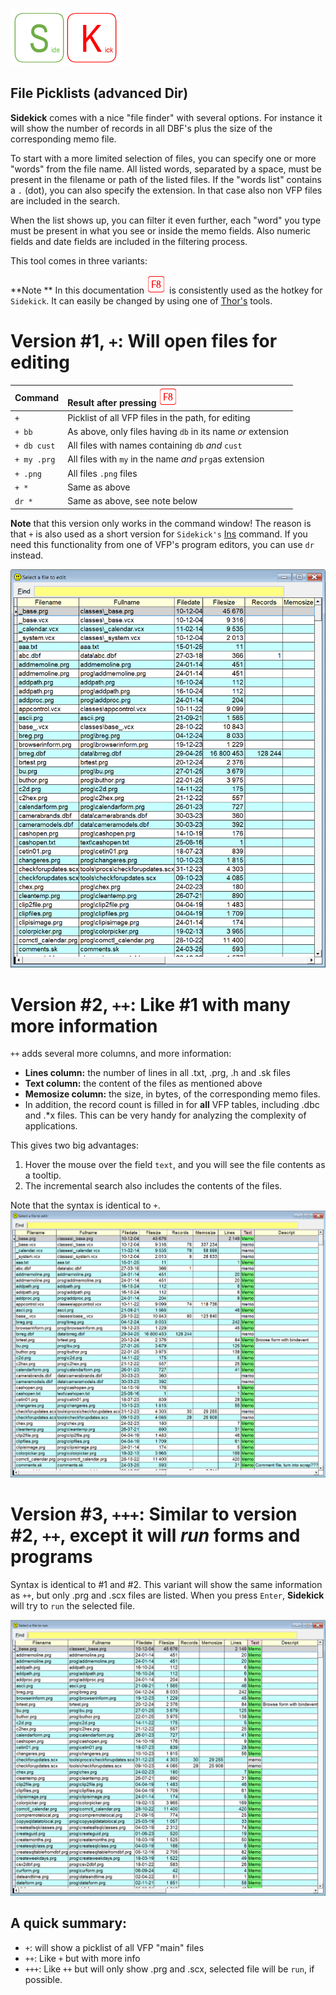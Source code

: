 [![Sidekick](Images/SKLogo.png)](../README.md)

## File Picklists (advanced Dir)</a>  

**Sidekick** comes with a nice "file finder" with several options. For instance it will show the number of records in all DBF's plus the size of the corresponding memo file.    

To start with a more limited selection of files, you can specify one or more "words" from the file name. All listed words, separated by a space, must be present in the filename or path of the listed files. If the "words list" contains a `.` (dot), you can also specify the extension. In that case also non VFP files are included in the search. 

When the list shows up, you can filter it even further, each "word" you type must be present in what you see or inside the memo fields. Also numeric fields and date fields are included in the filtering process.

This tool comes in three variants:

**Note ** In this documentation ![`F8`](Images/F8.png) is consistently used as the hotkey for `Sidekick`. It can easily be changed by using one of [Thor's](https://github.com/VFPX/Thor) tools. 


# Version #1, `+`: Will open files for editing


| Command        |        Result after pressing ![`F8`](Images/F8.png)      |
|:--|:----------------------------------------------------------|
|`+`                     | Picklist of all VFP files in the path, for editing |  
|`+ bb`|  As above, only files having `db` in its name *or* extension|
|`+ db cust` |  All files with names containing  `db` *and* `cust` |  
|`+ my .prg` |  All files with `my` in the name *and* `prg`as extension|
| `+ .png` | All files `.png` files |
| `+ *`  | Same as above |
| `dr *`  | Same as above, see note below |  

**Note** that this version only works in the command window! The reason is that `+` is also used as a short version for `Sidekick's` [Ins](skins.md) command. If you need this functionality from one of VFP's program editors, you can use `dr` instead.

![skdir](Images/skdir.png)
<a id="dirc">  

# Version #2, `++`: Like #1 with many more information </a>

`++` adds several more columns, and more information:  
* **Lines column:** the number of lines in all .txt, .prg, .h and .sk files
* **Text column:** the content of the files as mentioned above   
* **Memosize column:** the size, in bytes, of the corresponding memo files.  
* In addition, the record count is filled in for **all** VFP tables, including .dbc and .*x files. This can be very handy for analyzing the complexity of applications.

This gives two big advantages:  
1. Hover the mouse over the field `text`, and you will see the file contents as a tooltip.
1. The incremental search also includes the contents of the files.

Note that the syntax is identical to `+`.  
![dirc](Images/skdirc.png)

<a id="dirrun"> 

# Version #3, `+++`: Similar to version #2, `++`, except it will *run* forms and programs </a>

Syntax is identical to #1 and #2. This variant will show the same information as `++`, but only .prg and .scx files are listed. When you press `Enter`, **Sidekick** will try to `run` the selected file. 

![dirrun](Images/skdirrun.png)
 
## A quick summary:
* `+`: will show a picklist of all VFP "main" files
* `++`: Like `+` but with more info
* `+++`: Like `++` but will only show .prg and .scx, selected file will be `run`, if possible.



